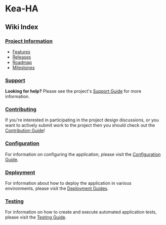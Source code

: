 # Kea-HA

## Wiki Index

### [Project Information](https://github.com/AzorianSolutions/kea-ha/blob/main/docs/wiki/project/README.md)

- [Features](https://github.com/AzorianSolutions/kea-ha/blob/main/docs/wiki/project/features.md)
- [Releases](https://github.com/AzorianSolutions/kea-ha/blob/main/docs/wiki/project/releases.md)
- [Roadmap](https://github.com/AzorianSolutions/kea-ha/blob/main/docs/wiki/project/roadmap.md)
- [Milestones](https://github.com/AzorianSolutions/kea-ha/blob/main/docs/wiki/project/milestones.md)

### [Support](https://github.com/AzorianSolutions/kea-ha/blob/main/docs/wiki/support/README.md)

**Looking for help?** Please see the project's
[Support Guide](https://github.com/AzorianSolutions/kea-ha/blob/main/docs/wiki/support/README.md)
for more information.

### [Contributing](https://github.com/AzorianSolutions/kea-ha/blob/main/docs/wiki/contributing/README.md)

If you're interested in participating in the project design discussions, or you want to actively submit work to the
project then you should check out the
[Contribution Guide](https://github.com/AzorianSolutions/kea-ha/blob/main/docs/wiki/contributing/README.md)!

### [Configuration](https://github.com/AzorianSolutions/kea-ha/blob/main/docs/wiki/configuration/README.md)

For information on configuring the application, please visit the
[Configuration Guide](https://github.com/AzorianSolutions/kea-ha/blob/main/docs/wiki/configuration/README.md).

### [Deployment](https://github.com/AzorianSolutions/kea-ha/blob/main/docs/wiki/deployment/README.md)

For information about how to deploy the application in various environments, please visit the
[Deployment Guides](https://github.com/AzorianSolutions/kea-ha/blob/main/docs/wiki/deployment/README.md).

### [Testing](https://github.com/AzorianSolutions/kea-ha/blob/main/docs/wiki/testing/README.md)

For information on how to create and execute automated application tests, please visit the
[Testing Guide](https://github.com/AzorianSolutions/kea-ha/blob/main/docs/wiki/testing/README.md).
